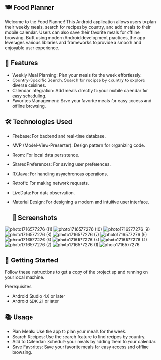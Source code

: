 ## 🍽️ Food Planner
Welcome to the Food Planner! This Android application allows users to plan their weekly meals, search for recipes by country, and add meals to their mobile calendar. Users can also save their favorite meals for offline browsing. Built using modern Android development practices, the app leverages various libraries and frameworks to provide a smooth and enjoyable user experience.

## 📲 Features
- Weekly Meal Planning: Plan your meals for the week effortlessly.
- Country-Specific Search: Search for recipes by country to explore diverse cuisines.
- Calendar Integration: Add meals directly to your mobile calendar for easy scheduling.
- Favorites Management: Save your favorite meals for easy access and offline browsing.

## 🛠️ Technologies Used
- Firebase: For backend and real-time database.
- MVP (Model-View-Presenter): Design pattern for organizing code.
- Room: For local data persistence.
- SharedPreferences: For saving user preferences.
- RXJava: For handling asynchronous operations.
- Retrofit: For making network requests.
- LiveData: For data observation.
- Material Design: For designing a modern and intuitive user interface.

  ## 📸  Screenshots

![photo1716577276 (11)](https://github.com/Elham2Mohamed/FoodApp/assets/100446648/369bc6df-9471-47fa-9054-e4d3c12b9e28)
![photo1716577276 (10)](https://github.com/Elham2Mohamed/FoodApp/assets/100446648/5912b68a-e6de-4f81-ae69-81ee613f838d)
![photo1716577276 (9)](https://github.com/Elham2Mohamed/FoodApp/assets/100446648/a8accd64-cfeb-47f3-9559-6b19aab1b31d)
![photo1716577276 (8)](https://github.com/Elham2Mohamed/FoodApp/assets/100446648/d2ba5a96-61a1-4d8b-95a4-cdc915813a4c)
![photo1716577276 (7)](https://github.com/Elham2Mohamed/FoodApp/assets/100446648/c557662b-4ddc-40b8-bc90-39e7c55225a8)
![photo1716577276 (6)](https://github.com/Elham2Mohamed/FoodApp/assets/100446648/b6d80a60-a8a6-452a-a97c-cc0af10c6ce4)
![photo1716577276 (5)](https://github.com/Elham2Mohamed/FoodApp/assets/100446648/4f59dd42-8ab9-4f38-b497-b0a94a2eddda)
![photo1716577276 (4)](https://github.com/Elham2Mohamed/FoodApp/assets/100446648/8b756f9e-e8e3-4495-8ae7-921cc4dbb6ef)
![photo1716577276 (3)](https://github.com/Elham2Mohamed/FoodApp/assets/100446648/1ff08026-11a9-44c7-b0a9-df60b2318121)
![photo1716577276 (2)](https://github.com/Elham2Mohamed/FoodApp/assets/100446648/43ad04e4-fca9-4471-94ce-639dc7307985)
![photo1716577276 (1)](https://github.com/Elham2Mohamed/FoodApp/assets/100446648/5dc517a9-2520-4345-bd51-0586c3554b7a)
![photo1716577276](https://github.com/Elham2Mohamed/FoodApp/assets/100446648/88d87004-76e0-45c2-bcb3-748644ecc469)


## 🚀 Getting Started
Follow these instructions to get a copy of the project up and running on your local machine.

Prerequisites
- Android Studio 4.0 or later
- Android SDK 21 or later
##  📚 Usage
- Plan Meals: Use the app to plan your meals for the week.
- Search Recipes: Use the search feature to find recipes by country.
- Add to Calendar: Schedule your meals by adding them to your calendar.
- Save Favorites: Save your favorite meals for easy access and offline browsing.

